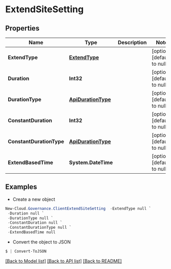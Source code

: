 # ExtendSiteSetting
## Properties

Name | Type | Description | Notes
------------ | ------------- | ------------- | -------------
**ExtendType** | [**ExtendType**](ExtendType.md) |  | [optional] [default to null]
**Duration** | **Int32** |  | [optional] [default to null]
**DurationType** | [**ApiDurationType**](ApiDurationType.md) |  | [optional] [default to null]
**ConstantDuration** | **Int32** |  | [optional] [default to null]
**ConstantDurationType** | [**ApiDurationType**](ApiDurationType.md) |  | [optional] [default to null]
**ExtendBasedTime** | **System.DateTime** |  | [optional] [default to null]

## Examples

- Create a new object
```powershell
New-Cloud.Governance.ClientExtendSiteSetting  -ExtendType null `
 -Duration null `
 -DurationType null `
 -ConstantDuration null `
 -ConstantDurationType null `
 -ExtendBasedTime null
```

- Convert the object to JSON
```powershell
$ | Convert-ToJSON
```


[[Back to Model list]](../README.md#documentation-for-models) [[Back to API list]](../README.md#documentation-for-api-endpoints) [[Back to README]](../README.md)


